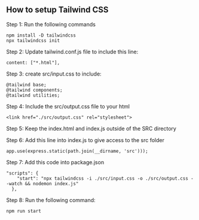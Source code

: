 ## How to setup Tailwind CSS

Step 1: Run the following commands

```
npm install -D tailwindcss
npx tailwindcss init
```

Step 2: Update tailwind.conf.js file to include this line:
```
content: ["*.html"],
```

Step 3: create src/input.css to include:
```
@tailwind base;
@tailwind components;
@tailwind utilities;
```

Step 4: Include the src/output.css file to your html
```
<link href="./src/output.css" rel="stylesheet">
```

Step 5: Keep the index.html and index.js outside of the SRC directory

Step 6: Add this line into index.js to give access to the src folder
```
app.use(express.static(path.join(__dirname, 'src')));
```

Step 7: Add this code into package.json
```
"scripts": {
    "start": "npx tailwindcss -i ./src/input.css -o ./src/output.css --watch && nodemon index.js"
  },
```

Step 8: Run the following command:
```
npm run start
```
